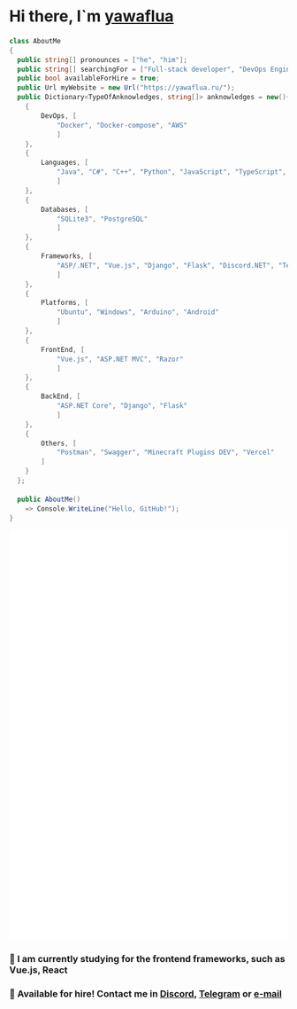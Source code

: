 # Hi there, I`m [yawaflua](https://yawaflua.ru)
```cs
class AboutMe
{
  public string[] pronounces = ["he", "him"];
  public string[] searchingFor = ["Full-stack developer", "DevOps Engineer"];
  public bool availableForHire = true;
  public Url myWebsite = new Url("https://yawaflua.ru/");
  public Dictionary<TypeOfAnknowledges, string[]> anknowledges = new(){
    {
        DevOps, [
            "Docker", "Docker-compose", "AWS"
            ]
    },
    {
        Languages, [
            "Java", "C#", "C++", "Python", "JavaScript", "TypeScript", "Golang"
            ]
    },
    {
        Databases, [
            "SQLite3", "PostgreSQL"
            ]
    },
    {
        Frameworks, [
            "ASP/.NET", "Vue.js", "Django", "Flask", "Discord.NET", "Telegram.NET"
            ]
    },
    {
        Platforms, [
            "Ubuntu", "Windows", "Arduino", "Android"
            ]
    },
    {
        FrontEnd, [
            "Vue.js", "ASP.NET MVC", "Razor"
            ]
    },
    {
        BackEnd, [
            "ASP.NET Core", "Django", "Flask"
            ]
    },
    {
        Others, [
            "Postman", "Swagger", "Minecraft Plugins DEV", "Vercel"
        ]
    }
  };

  public AboutMe()
    => Console.WriteLine("Hello, GitHub!");
}
```

![](https://raw.githubusercontent.com/yawaflua/yawaflua/main/github-metrics.svg)

###   🌱 I am currently studying for the frontend frameworks, such as Vue.js, React

###   💼 Available for hire! Contact me in [Discord](https://discord.com/users/945317832290336798), [Telegram](https://t.me/ForAskAboutBot/?start=yawaflua) or [e-mail](mailto:fire@yawaflua.ru)
